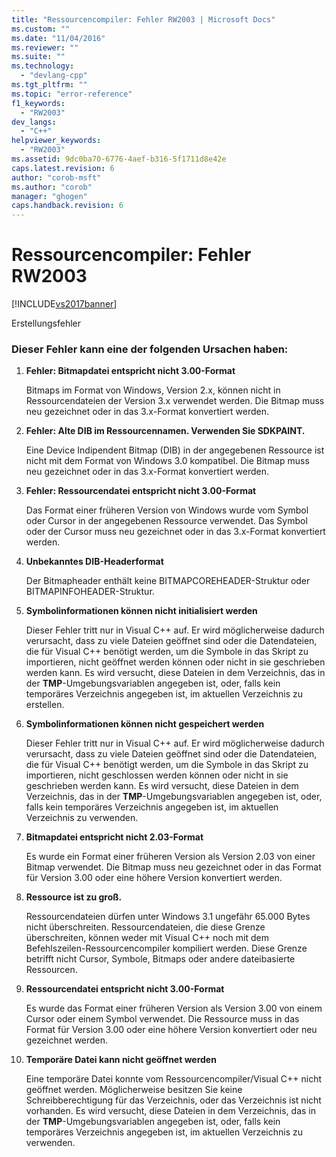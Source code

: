 ```yaml
---
title: "Ressourcencompiler: Fehler RW2003 | Microsoft Docs"
ms.custom: ""
ms.date: "11/04/2016"
ms.reviewer: ""
ms.suite: ""
ms.technology: 
  - "devlang-cpp"
ms.tgt_pltfrm: ""
ms.topic: "error-reference"
f1_keywords: 
  - "RW2003"
dev_langs: 
  - "C++"
helpviewer_keywords: 
  - "RW2003"
ms.assetid: 9dc0ba70-6776-4aef-b316-5f1711d8e42e
caps.latest.revision: 6
author: "corob-msft"
ms.author: "corob"
manager: "ghogen"
caps.handback.revision: 6
---
```

# Ressourcencompiler: Fehler RW2003
[!INCLUDE[vs2017banner](../../assembler/inline/includes/vs2017banner.md)]

Erstellungsfehler  
  
### Dieser Fehler kann eine der folgenden Ursachen haben:  
  
1.  **Fehler: Bitmapdatei entspricht nicht 3.00\-Format**  
  
     Bitmaps im Format von Windows, Version 2.x, können nicht in Ressourcendateien der Version 3.x verwendet werden.  Die Bitmap muss neu gezeichnet oder in das 3.x\-Format konvertiert werden.  
  
2.  **Fehler: Alte DIB im Ressourcennamen.  Verwenden Sie SDKPAINT.**  
  
     Eine Device Indipendent Bitmap \(DIB\) in der angegebenen Ressource ist nicht mit dem Format von Windows 3.0 kompatibel.  Die Bitmap muss neu gezeichnet oder in das 3.x\-Format konvertiert werden.  
  
3.  **Fehler: Ressourcendatei entspricht nicht 3.00\-Format**  
  
     Das Format einer früheren Version von Windows wurde vom Symbol oder Cursor in der angegebenen Ressource verwendet.  Das Symbol oder der Cursor muss neu gezeichnet oder in das 3.x\-Format konvertiert werden.  
  
4.  **Unbekanntes DIB\-Headerformat**  
  
     Der Bitmapheader enthält keine BITMAPCOREHEADER\-Struktur oder BITMAPINFOHEADER\-Struktur.  
  
5.  **Symbolinformationen können nicht initialisiert werden**  
  
     Dieser Fehler tritt nur in Visual C\+\+ auf.  Er wird möglicherweise dadurch verursacht, dass zu viele Dateien geöffnet sind oder die Datendateien, die für Visual C\+\+ benötigt werden, um die Symbole in das Skript zu importieren, nicht geöffnet werden können oder nicht in sie geschrieben werden kann.  Es wird versucht, diese Dateien in dem Verzeichnis, das in der **TMP**\-Umgebungsvariablen angegeben ist, oder, falls kein temporäres Verzeichnis angegeben ist, im aktuellen Verzeichnis zu erstellen.  
  
6.  **Symbolinformationen können nicht gespeichert werden**  
  
     Dieser Fehler tritt nur in Visual C\+\+ auf.  Er wird möglicherweise dadurch verursacht, dass zu viele Dateien geöffnet sind oder die Datendateien, die für Visual C\+\+ benötigt werden, um die Symbole in das Skript zu importieren, nicht geschlossen werden können oder nicht in sie geschrieben werden kann.  Es wird versucht, diese Dateien in dem Verzeichnis, das in der **TMP**\-Umgebungsvariablen angegeben ist, oder, falls kein temporäres Verzeichnis angegeben ist, im aktuellen Verzeichnis zu verwenden.  
  
7.  **Bitmapdatei entspricht nicht 2.03\-Format**  
  
     Es wurde ein Format einer früheren Version als Version 2.03 von einer Bitmap verwendet.  Die Bitmap muss neu gezeichnet oder in das Format für Version 3.00 oder eine höhere Version konvertiert werden.  
  
8.  **Ressource ist zu groß.**  
  
     Ressourcendateien dürfen unter Windows 3.1 ungefähr 65.000 Bytes nicht überschreiten.  Ressourcendateien, die diese Grenze überschreiten, können weder mit Visual C\+\+ noch mit dem Befehlszeilen\-Ressourcencompiler kompiliert werden.  Diese Grenze betrifft nicht Cursor, Symbole, Bitmaps oder andere dateibasierte Ressourcen.  
  
9. **Ressourcendatei entspricht nicht 3.00\-Format**  
  
     Es wurde das Format einer früheren Version als Version 3.00 von einem Cursor oder einem Symbol verwendet.  Die Ressource muss in das Format für Version 3.00 oder eine höhere Version konvertiert oder neu gezeichnet werden.  
  
10. **Temporäre Datei kann nicht geöffnet werden**  
  
     Eine temporäre Datei konnte vom Ressourcencompiler\/Visual C\+\+ nicht geöffnet werden.  Möglicherweise besitzen Sie keine Schreibberechtigung für das Verzeichnis, oder das Verzeichnis ist nicht vorhanden.  Es wird versucht, diese Dateien in dem Verzeichnis, das in der **TMP**\-Umgebungsvariablen angegeben ist, oder, falls kein temporäres Verzeichnis angegeben ist, im aktuellen Verzeichnis zu verwenden.